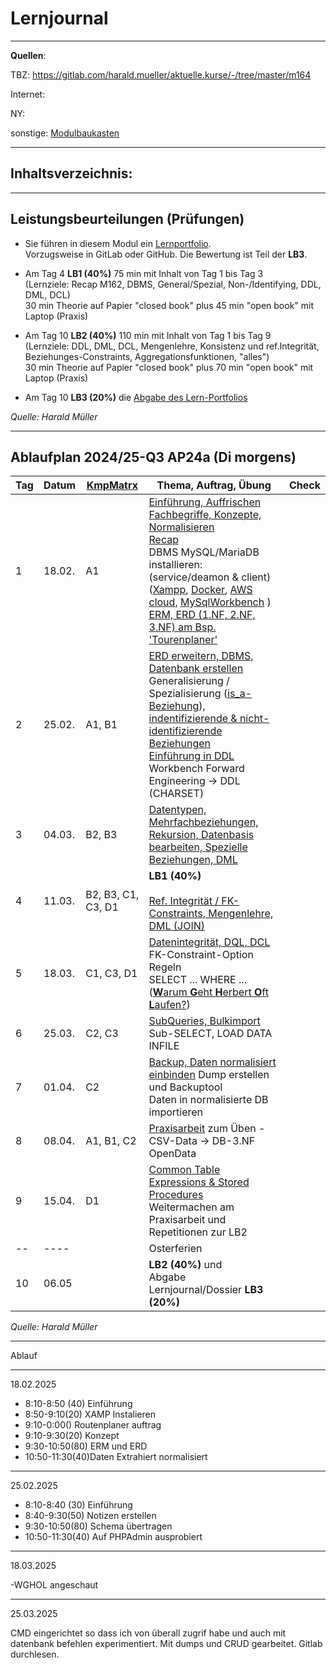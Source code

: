 # Lernjournal
___
**Quellen**:

TBZ:
https://gitlab.com/harald.mueller/aktuelle.kurse/-/tree/master/m164

Internet:

NY:

sonstige:
[Modulbaukasten](https://www.modulbaukasten.ch/module/164/1/de-DE?title=Datenbanken-erstellen-und-Daten-einf%C3%BCgen)

___
## Inhaltsverzeichnis:


___


## Leistungsbeurteilungen (Prüfungen)

- Sie führen in diesem Modul ein [Lernportfolio](https://gitlab.com/ch-tbz-it/Stud/m319/-/tree/main/N0-Portfolio).  
    Vorzugsweise in GitLab oder GitHub. Die Bewertung ist Teil der **LB3**.  
      
    
- Am Tag 4 **LB1 (40%)** 75 min mit Inhalt von Tag 1 bis Tag 3  
    (Lernziele: Recap M162, DBMS, General/Spezial, Non-/Identifying, DDL, DML, DCL)  
    30 min Theorie auf Papier "closed book" plus 45 min "open book" mit Laptop (Praxis)  
      
    
- Am Tag 10 **LB2 (40%)** 110 min mit Inhalt von Tag 1 bis Tag 9  
    (Lernziele: DDL, DML, DCL, Mengenlehre, Konsistenz und ref.Integrität, Beziehunges-Constraints, Aggregationsfunktionen, "alles")  
    30 min Theorie auf Papier "closed book" plus 70 min "open book" mit Laptop (Praxis)  
      
    
- Am Tag 10 **LB3 (20%)** die [Abgabe des Lern-Portfolios](https://gitlab.com/ch-tbz-it/Stud/m319/-/tree/main/N0-Portfolio)

*Quelle: Harald Müller*
___

## Ablaufplan 2024/25-Q3 **AP24a** (Di morgens)

| Tag | Datum  | [KmpMatrx](https://gitlab.com/modulentwicklungzh/cluster-data/m164/-/tree/master/1_Kompetenzmatrix?ref_type=heads) | Thema, Auftrag, Übung                                                                                                                                                                                                                                                                                                                                                                                                                                                                                                                                                                                                                                                                                                                                 | Check |
| --- | ------ | ------------------------------------------------------------------------------------------------------------------ | ----------------------------------------------------------------------------------------------------------------------------------------------------------------------------------------------------------------------------------------------------------------------------------------------------------------------------------------------------------------------------------------------------------------------------------------------------------------------------------------------------------------------------------------------------------------------------------------------------------------------------------------------------------------------------------------------------------------------------------------------------- | ----- |
| 1   | 18.02. | A1                                                                                                                 | [Einführung, Auffrischen Fachbegriffe, Konzepte, Normalisieren](https://gitlab.com/ch-tbz-it/Stud/m164/-/blob/main/1.Tag)  <br>[Recap](https://gitlab.com/ch-tbz-it/Stud/m164/-/blob/main/1.Tag/Recap/Recap.md)  <br>DBMS MySQL/MariaDB installieren: (service/deamon & client) ([Xampp](https://gitlab.com/ch-tbz-it/Stud/m164/-/tree/main/1.Tag/XAMPP), [Docker](https://gitlab.com/ch-tbz-it/Stud/m164/-/tree/main/1.Tag/Docker), [AWS cloud](https://gitlab.com/ch-tbz-it/Stud/m164/-/tree/main/1.Tag/AWSCloud), [MySqlWorkbench](https://gitlab.com/ch-tbz-it/Stud/m164/-/blob/main/1.Tag/Installation_SW.md) )  <br>[ERM, ERD (1.NF, 2.NF, 3.NF) am Bsp. 'Tourenplaner'](https://gitlab.com/ch-tbz-it/Stud/m164/-/tree/main/1.Tag/Tourenplaner) |       |
| 2   | 25.02. | A1, B1                                                                                                             | [ERD erweitern, DBMS, Datenbank erstellen](https://gitlab.com/ch-tbz-it/Stud/m164/-/blob/main/2.Tag)  <br>Generalisierung / Spezialisierung ([is_a-Beziehung](https://gitlab.com/ch-tbz-it/Stud/m164/-/tree/main/2.Tag#generalisierung--spezialisierung-person-mit-der-rolle-als-fahrer-oder-disponent)), [indentifizierende & nicht-identifizierende Beziehungen](https://www.datenbank-grundlagen.de/beziehungen-datenbanken.html)  <br>[Einführung in DDL](https://gitlab.com/ch-tbz-it/Stud/m164/-/blob/main/2.Tag/DDL_Intro.md)  <br>Workbench Forward Engineering → DDL (CHARSET)                                                                                                                                                               |       |
| 3   | 04.03. | B2, B3                                                                                                             | [Datentypen, Mehrfachbeziehungen, Rekursion, Datenbasis bearbeiten, Spezielle Beziehungen, DML](https://gitlab.com/ch-tbz-it/Stud/m164/-/blob/main/3.Tag)                                                                                                                                                                                                                                                                                                                                                                                                                                                                                                                                                                                             |       |
| 4   | 11.03. | B2, B3, C1, C3, D1                                                                                                 | **LB1 (40%)**  <br>  <br>[Ref. Integrität / FK-Constraints, Mengenlehre, DML (JOIN)](https://gitlab.com/ch-tbz-it/Stud/m164/-/blob/main/4.Tag)                                                                                                                                                                                                                                                                                                                                                                                                                                                                                                                                                                                                        |       |
| 5   | 18.03. | C1, C3, D1                                                                                                         | [Datenintegrität, DQL, DCL](https://gitlab.com/ch-tbz-it/Stud/m164/-/blob/main/5.Tag) FK-Constraint-Option Regeln  <br>SELECT ... WHERE ... ([**W**arum **G**eht **H**erbert **O**ft **L**aufen?](https://www.informatikzentrale.de/select-klauseln-merksatz.html))                                                                                                                                                                                                                                                                                                                                                                                                                                                                                   |       |
| 6   | 25.03. | C2, C3                                                                                                             | [SubQueries, Bulkimport](https://gitlab.com/ch-tbz-it/Stud/m164/-/blob/main/6.Tag) Sub-SELECT, LOAD DATA INFILE                                                                                                                                                                                                                                                                                                                                                                                                                                                                                                                                                                                                                                       |       |
| 7   | 01.04. | C2                                                                                                                 | [Backup, Daten normalisiert einbinden](https://gitlab.com/ch-tbz-it/Stud/m164/-/blob/main/7.Tag) Dump erstellen und Backuptool  <br>Daten in normalisierte DB importieren                                                                                                                                                                                                                                                                                                                                                                                                                                                                                                                                                                             |       |
| 8   | 08.04. | A1, B1, C2                                                                                                         | [Praxisarbeit](https://gitlab.com/ch-tbz-it/Stud/m164/-/blob/main/8.Tag) zum Üben - CSV-Data → DB-3.NF OpenData                                                                                                                                                                                                                                                                                                                                                                                                                                                                                                                                                                                                                                       |       |
| 9   | 15.04. | D1                                                                                                                 | [Common Table Expressions & Stored Procedures](https://gitlab.com/ch-tbz-it/Stud/m164/-/blob/main/9.Tag)  <br>Weitermachen am Praxisarbeit und Repetitionen zur LB2                                                                                                                                                                                                                                                                                                                                                                                                                                                                                                                                                                                   |       |
| --  | ----   |                                                                                                                    | Osterferien                                                                                                                                                                                                                                                                                                                                                                                                                                                                                                                                                                                                                                                                                                                                           |       |
| 10  | 06.05  |                                                                                                                    | **LB2 (40%)** und  <br>Abgabe Lernjournal/Dossier **LB3 (20%)**                                                                                                                                                                                                                                                                                                                                                                                                                                                                                                                                                                                                                                                                                       |       |
*Quelle: Harald Müller*
___



Ablauf
___

18.02.2025

- 8:10-8:50 (40) Einführung
- 8:50-9:10(20) XAMP Instalieren
- 9:10-0:00() Routenplaner auftrag
- 9:10-9:30(20) Konzept
- 9:30-10:50(80) ERM und ERD
- 10:50-11:30(40)Daten Extrahiert normalisiert

___
25.02.2025

- 8:10-8:40 (30) Einführung
- 8:40-9:30(50) Notizen erstellen
- 9:30-10:50(80) Schema übertragen
- 10:50-11:30(40) Auf PHPAdmin ausprobiert
  
___
18.03.2025

-WGHOL angeschaut
___
25.03.2025

CMD eingerichtet so dass ich von überall zugrif habe und auch mit datenbank befehlen experimentiert.
Mit dumps und CRUD gearbeitet.
Gitlab durchlesen.




